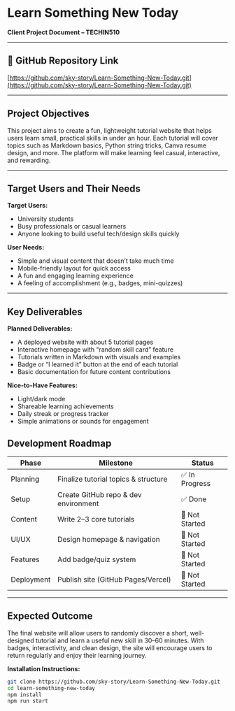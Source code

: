 # Learn Something New Today  
**Client Project Document – TECHIN510**

---

## 📎 GitHub Repository Link  
[https://github.com/sky-story/Learn-Something-New-Today.git](https://github.com/sky-story/Learn-Something-New-Today.git)  

---

##  Project Objectives  

This project aims to create a fun, lightweight tutorial website that helps users learn small, practical skills in under an hour. Each tutorial will cover topics such as Markdown basics, Python string tricks, Canva resume design, and more. The platform will make learning feel casual, interactive, and rewarding.

---

## Target Users and Their Needs  

**Target Users:**  
- University students  
- Busy professionals or casual learners  
- Anyone looking to build useful tech/design skills quickly

**User Needs:**  
- Simple and visual content that doesn’t take much time  
- Mobile-friendly layout for quick access  
- A fun and engaging learning experience  
- A feeling of accomplishment (e.g., badges, mini-quizzes)

---

## Key Deliverables  

**Planned Deliverables:**  
- A deployed website with about 5 tutorial pages  
- Interactive homepage with “random skill card” feature  
- Tutorials written in Markdown with visuals and examples  
- Badge or “I learned it” button at the end of each tutorial  
- Basic documentation for future content contributions

**Nice-to-Have Features:**  
- Light/dark mode  
- Shareable learning achievements  
- Daily streak or progress tracker  
- Simple animations or sounds for engagement


## Development Roadmap

| Phase     | Milestone                               | Status         |
|-----------|-----------------------------------------|----------------|
| Planning  | Finalize tutorial topics & structure    | ✅ In Progress  |
| Setup     | Create GitHub repo & dev environment     | ✅ Done         |
| Content   | Write 2–3 core tutorials                 | 🔲 Not Started  |
| UI/UX     | Design homepage & navigation             | 🔲 Not Started  |
| Features  | Add badge/quiz system                    | 🔲 Not Started  |
| Deployment| Publish site (GitHub Pages/Vercel)       | 🔲 Not Started  |

---

## Expected Outcome

The final website will allow users to randomly discover a short, well-designed tutorial and learn a useful new skill in 30–60 minutes. With badges, interactivity, and clean design, the site will encourage users to return regularly and enjoy their learning journey.


**Installation Instructions:**  
```bash
git clone https://github.com/sky-story/Learn-Something-New-Today.git
cd learn-something-new-today
npm install
npm run start
